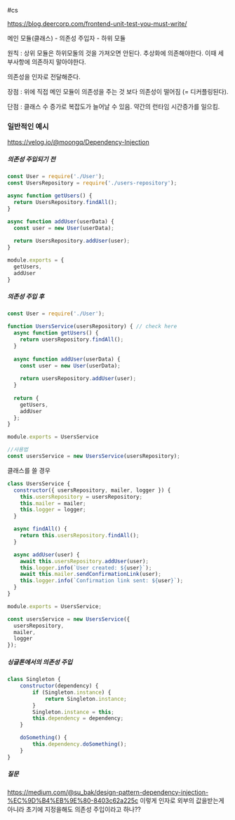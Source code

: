 #cs 

https://blog.deercorp.com/frontend-unit-test-you-must-write/

메인 모듈(클래스) - 의존성 주입자 - 하위 모듈

원칙 : 상위 모듈은 하위모둘의 것을 가져오면 안된다. 추상화에 의존해야한다. 이때 세부사항에 의존하지 말아야한다.

의존성을 인자로 전달해준다.

장점 : 위에 직접 메인 모듈이 의존성을 주는 것 보다 의존성이 떨어짐 (= 디커플링된다).

단점 : 클래스 수 증가로 복잡도가 늘어날 수 있음. 약간의 런타임 시간증가를 일으킴.
### 일반적인 예시
https://velog.io/@moongq/Dependency-Injection
##### 의존성 주입되기 전
```js
const User = require('./User');
const UsersRepository = require('./users-repository');

async function getUsers() {
  return UsersRepository.findAll();
}

async function addUser(userData) {
  const user = new User(userData);
  
  return UsersRepository.addUser(user);
}

module.exports = {
  getUsers,
  addUser
}
```
##### 의존성 주입 후
```js
const User = require('./User');

function UsersService(usersRepository) { // check here
  async function getUsers() {
    return usersRepository.findAll();
  }
  
  async function addUser(userData) {
    const user = new User(userData);
  
    return usersRepository.addUser(user);
  }
  
  return {
    getUsers,
    addUser
  };
}

module.exports = UsersService

//사용법
const usersService = new UsersService(usersRepository);
```
클래스를 쓸 경우
```js
class UsersService {
  constructor({ usersRepository, mailer, logger }) {
    this.usersRepository = usersRepository;
    this.mailer = mailer;
    this.logger = logger;
  }

  async findAll() {
    return this.usersRepository.findAll();
  }

  async addUser(user) {
    await this.usersRepository.addUser(user);
    this.logger.info(`User created: ${user}`);
    await this.mailer.sendConfirmationLink(user);
    this.logger.info(`Confirmation link sent: ${user}`);
  }
}

module.exports = UsersService;

const usersService = new UsersService({
  usersRepository,
  mailer,
  logger
});
```


##### 싱글톤에서의 의존성 주입
```js
class Singleton {
    constructor(dependency) {
        if (Singleton.instance) {
            return Singleton.instance;
        }
        Singleton.instance = this;
        this.dependency = dependency;
    }

    doSomething() {
        this.dependency.doSomething();
    }
}
```


##### 질문
https://medium.com/@su_bak/design-pattern-dependency-injection-%EC%9D%B4%EB%9E%80-8403c62a225c
이렇게 인자로 외부의 값을받는게아니라 초기에 지정을해도 의존성 주입이라고 하나??